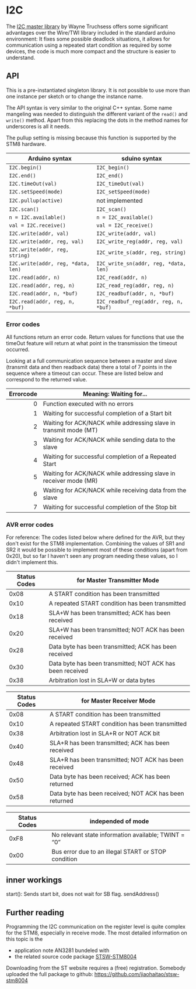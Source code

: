 # I2C

The
[I2C master library](http://www.dsscircuits.com/articles/arduino-i2c-master-library)
by Wayne Truchsess offers some significant advantages over the Wire/TWI
library included in the standard arduino environment: It fixes some possible
deadlock situations, it allows for communication using a repeated start
condition as required by some devices, the code is much more compact and the
structure is easier to understand.


## API

This is a pre-instantiated singleton library. It is not possible to use more
than one instance per sketch or to change the instance name.

The API syntax is very similar to the original C++ syntax. Some name
mangeling was needed to distinguish the different variant of the `read()`
and `write()` method. Apart from this replacing the dots in the method names
for underscores is all it needs.

The pullup setting is missing because this function is supported by the STM8
hardware.


Arduino syntax				|sduino syntax
--------------------			|---------------------
`I2C.begin()`				|`I2C_begin()`
`I2C.end()`				|`I2C_end()`
`I2C.timeOut(val)`			|`I2C_timeOut(val)`
`I2C.setSpeed(mode)`			|`I2C_setSpeed(mode)`
`I2C.pullup(active)`			|not implemented
`I2C.scan()`				|`I2C_scan()`
`n = I2C.available()`			|`n = I2C_available()`
`val = I2C.receive()`			|`val = I2C_receive()`
`I2C.write(addr, val)`			|`I2C_write(addr, val)`
`I2C.write(addr, reg, val)`		|`I2C_write_reg(addr, reg, val)`
`I2C.write(addr, reg, string)`		|`I2C_write_s(addr, reg, string)`
`I2C.write(addr, reg, *data, len)`	|`I2C_write_sn(addr, reg, *data, len)`
`I2C.read(addr, n)`			|`I2C_read(addr, n)`
`I2C.read(addr, reg, n)`		|`I2C_read_reg(addr, reg, n)`
`I2C.read(addr, n, *buf)`		|`I2C_readbuf(addr, n, *buf)`
`I2C.read(addr, reg, n, *buf)`		|`I2C_readbuf_reg(addr, reg, n, *buf)`



### Error codes

All functions return an error code. Return values for functions that use the
timeOut feature will return at what point in the transmission the timeout
occurred.

Looking at a full communication sequence between a master and slave
(transmit data and then readback data) there a total of 7 points in the
sequence where a timeout can occur. These are listed below and correspond to
the returned value.

Errorcode | Meaning: Waiting for...
---:	|---
  0	|Function executed with no errors
  1	|Waiting for successful completion of a Start bit
  2	|Waiting for ACK/NACK while addressing slave in transmit mode (MT)
  3	|Waiting for ACK/NACK while sending data to the slave
  4	|Waiting for successful completion of a Repeated Start
  5	|Waiting for ACK/NACK while addressing slave in receiver mode (MR)
  6	|Waiting for ACK/NACK while receiving data from the slave
  7	|Waiting for successful completion of the Stop bit



### AVR error codes

For reference: The codes listed below where defined for the AVR, but they
don't exist for the STM8 implementation. Combining the values of SR1 and SR2
it would be possible to implement most of these conditions (apart from
0x20), but so far I haven't seen any program needing these values, so I
didn't implement this.


Status Codes| for Master Transmitter Mode
---	|---
0x08	|A START condition has been transmitted
0x10	|A repeated START condition has been transmitted
0x18	|SLA+W has been transmitted; ACK has been received
0x20	|SLA+W has been transmitted; NOT ACK has been received
0x28	|Data byte has been transmitted; ACK has been received
0x30	|Data byte has been transmitted; NOT ACK has been received
0x38	|Arbitration lost in SLA+W or data bytes

Status Codes| for Master Receiver Mode
---	|---
0x08	|A START condition has been transmitted
0x10	|A repeated START condition has been transmitted
0x38	|Arbitration lost in SLA+R or NOT ACK bit
0x40	|SLA+R has been transmitted; ACK has been received
0x48	|SLA+R has been transmitted; NOT ACK has been received
0x50	|Data byte has been received; ACK has been returned
0x58	|Data byte has been received; NOT ACK has been returned


Status Codes| independed of mode
---	|---
0xF8	|No relevant state information available; TWINT = “0”
0x00	|Bus error due to an illegal START or STOP condition




## inner workings

start(): Sends start bit, does not wait for SB flag.
sendAddress()


## Further reading

Programming the I2C communication on the register level is quite complex for
the STM8, especially in receive mode. The most detailed information on this
topic is the

- application note AN3281 bundeled with
- the related source code package [STSW-STM8004](https://www.st.com/en/embedded-software/stsw-stm8004.html)

Downloading from the ST website requires a (free) registration. Somebody
uploaded the full package to github:
https://github.com/jiaohaitao/stsw-stm8004
